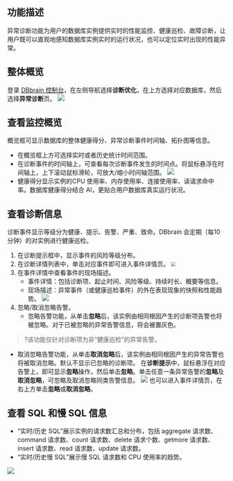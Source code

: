 ## 功能描述

异常诊断功能为用户的数据库实例提供实时的性能监控、健康巡检、故障诊断，让用户既可以直观地感知数据库实例实时的运行状况，也可以定位实时出现的性能异常。

## 整体概览

登录 [DBbrain 控制台](https://console.cloud.tencent.com/dbbrain/analysis)，在左侧导航选择**诊断优化**，在上方选择对应数据库，然后选择**异常诊断**页。
![](https://qcloudimg.tencent-cloud.cn/raw/28d32d21e09b64c1799e00498d374a7b.png)

## 查看监控概览

概览框可显示数据库的整体健康得分、异常诊断事件时间轴、拓扑图等信息。

- 在概览框上方可选择实时或者历史统计时间范围。
- 在诊断事件的时间轴上，可查看每次诊断事件发生的时间点。将鼠标悬浮在时间轴上，上下滚动鼠标滑轮，可放大/缩小时间轴范围。
![](https://qcloudimg.tencent-cloud.cn/raw/46f4d93e8cdd0114978196d7873c9f89.png)
- 健康得分显示实例的CPU 使用率、内存使用率、连接使用率、读请求命中率。数据库健康得分结合 AI，更贴合用户数据库真实运行状况。


## 查看诊断信息

诊断事件显示等级分为健康、提示、告警、严重、致命。DBbrain 会定期（每10分钟）的对实例进行健康巡检。

1. 在诊断提示框中，显示事件的风险等级分布。
2. 在诊断详情列表中，单击对应事件即可进入事件详情页。
   <img src="https://qcloudimg.tencent-cloud.cn/raw/74867b312e0415ba498d914a9b860471.png" style="zoom:67%;" />
3. 在事件详情中查看事件的现场描述。
   - 事件详情：包括诊断项、起止时间、风险等级、持续时长、概要等信息。
   - 现场描述：异常事件（或健康巡检事件）的外在表现现象的快照和性能趋势。
     ![](https://qcloudimg.tencent-cloud.cn/raw/fb2e85cee09ccbdaa527065c83338512.png)
4. 忽略/取消忽略告警。
   - 忽略告警功能，从单击**忽略**后，该实例由相同根因产生的诊断项告警也将被忽略。对于已被忽略的异常告警信息，将会被置灰色。
>?该功能仅针对诊断项为非“健康巡检”的异常告警。
   - 取消忽略告警功能，从单击**取消忽略**后，该实例由相同根因产生的异常告警也将被取消忽略。默认不显示已忽略的诊断项。
   在**诊断提示**中，鼠标悬浮在对应告警上，即可显示**忽略**操作，然后单击**忽略**。单击任意一条异常告警的**忽略**及**取消忽略**，可忽略及取消忽略同类告警信息。
![](https://qcloudimg.tencent-cloud.cn/raw/3aa843d06a448c8fc73b89b7c57c3bd7.png)
   也可以进入事件详情页，在右上方单击**忽略**或**取消忽略**。

## 查看 SQL 和慢 SQL 信息

- “实时/历史 SQL”展示实例的请求数汇总和分布，包括 aggregate 请求数、command 请求数、count 请求数、delete 请求个数、getmore 请求数、insert 请求数、read 请求数、update 请求数。
- “实时/历史慢 SQL”展示慢 SQL 请求数和 CPU 使用率的趋势。

![](https://qcloudimg.tencent-cloud.cn/raw/2fe9707573b631a3f631518055849b93.png)
